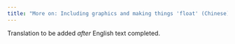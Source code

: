 ```yaml
---
title: "More on: Including graphics and making things 'float' (Chinese)"
---
```

Translation to be added _after_ English text completed.
